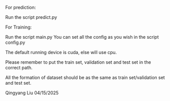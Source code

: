 For prediction:


Run the script predict.py


For Training:

Run the script main.py
You can set all the config as you wish in the script config.py

The default running device is cuda, else will use cpu.


Please remember to put the train set, validation set and test set in the correct path.


All the formation of dataset should be as the same as train set/validation set and test set.


Qingyang Liu
04/15/2025